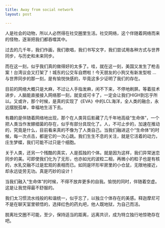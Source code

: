 ```yaml
---
title: Away from social network
layout: post

---
```


人是社会的动物，所以人必然得在社交圈里生活。社交网络，这个伴随着网络而来的怪物，逐渐把我们都吞噬其中。

过去的几千年，我们作画，我们歌唱，我们书写文字，我们尝试用各种方式与世界同步，与历史和未来同步。

而在这一刻，似乎我们真的做得好的太多了。哇，就在这一刻，美国又发生了枪击案！台湾议会又打架了！城东的公交车自燃啦！今天朋友的小狗又有新发型啦 ... 与世界同步的那一刻，是有愉悦快感的，毕竟这多少证明了我们的存在。

目前的网络大概只是大麻，不过让人手指发麻，闲不下来，不停地刷屏。等着技术进步，人脑能直接接入网络那一刻，就变成可卡了，一定会让我们HIGH到忘乎所以。又或许，那个时候，是真的实现了《EVA》中的LCL海洋，全人类的融合，永远摆脱孤单，幸福地生活下去。

有趣的是伴随着网络地出现，那个在人类背后影藏了几千年地高级“生命体”，一个把人类当作发酵细菌的存在，似乎有部分具现化了。人，不可止步的，加速在推动的，究竟是什么，目前看来真的不像为了人类自己。当我们融进这个“生命体”的时候，每一次点击，都是它的一次心跳。我们生生不息的关注，就是它活着的动力，庄生梦蝶，我们可能不过只是个细胞。

关于人类，还另一个残酷的真实，人是孤独的个体。就是因为这样，我们异常迷恋同步的美。可即使我们化为了无形，也亦如光的波粒二相，再微小的粒子也是有核的，水乳交融不过是宏观的表相而已。如同是环形牢房里的小仓鼠，无限地接近，却永远徒劳无功。真是巧妙的设计！

当我们融入“生命体”的时候，不得不放弃更多的自我。愉悦的同时，伴随着空虚。这是让我觉得最不舒服的。

我们太习惯流水线般的和谐统一，似乎忘了，以独立个体存在的美感。释迦摩尼可不是在聊天室里顿悟的，选择红色的药丸吧，他人既地狱，为自己而活。

脱离社交圈不可能，至少，保持适当的距离，远离共识，成为特立独行地惊艳存在吧。





